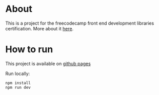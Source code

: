 # About
This is a project for the freecodecamp front end development libraries certification. More about it [here](https://www.freecodecamp.org/learn/front-end-development-libraries/front-end-development-libraries-projects/build-a-markdown-previewer).

# How to run
This project is available on [github pages]()

Run locally:
```
npm install
npm run dev
```